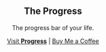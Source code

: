 <div align="center">
  <h2>The Progress</h2>
  <p>The progress bar of your life.</p>
  <a href="https://progress.mvze.net/">Visit <strong>Progress</strong></a> | <a href="https://buymeacoffee.com/remvze">Buy Me a Coffee</a>
</div>
